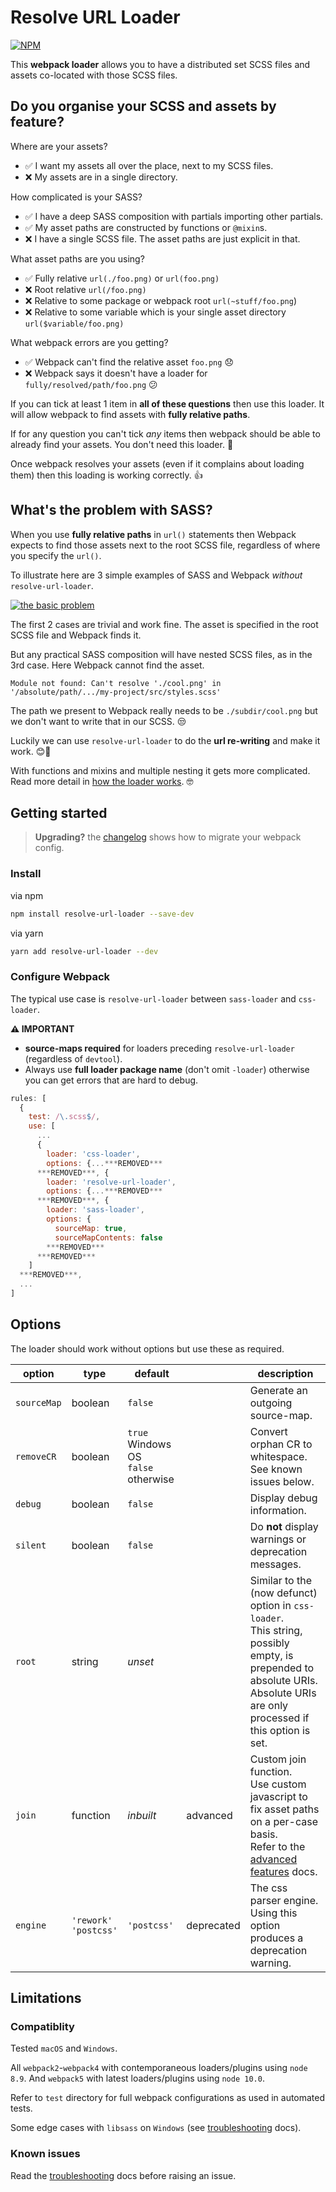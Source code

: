 # Resolve URL Loader

[![NPM](https://nodei.co/npm/resolve-url-loader.png)](https://www.npmjs.com/package/resolve-url-loader)

This **webpack loader** allows you to have a distributed set SCSS files and assets co-located with those SCSS files.

## Do you organise your SCSS and assets by feature?

Where are your assets?

* ✅ I want my assets all over the place, next to my SCSS files.
* ❌ My assets are in a single directory.

How complicated is your SASS?

* ✅ I have a deep SASS composition with partials importing other partials.
* ✅ My asset paths are constructed by functions or `@mixin`s.
* ❌ I have a single SCSS file. The asset paths are just explicit in that.

What asset paths are you using?

* ✅ Fully relative `url(./foo.png)` or `url(foo.png)`
* ❌ Root relative `url(/foo.png)`
* ❌ Relative to some package or webpack root `url(~stuff/foo.png`)
* ❌ Relative to some variable which is your single asset directory `url($variable/foo.png)`

What webpack errors are you getting?

* ✅ Webpack can't find the relative asset `foo.png` 😞
* ❌ Webpack says it doesn't have a loader for `fully/resolved/path/foo.png` 😕

If you can tick at least 1 item in **all of these questions** then use this loader. It will allow webpack to find assets with **fully relative paths**.

If for any question you can't tick _any_ items then webpack should be able to already find your assets. You don't need this loader. 🤷

Once webpack resolves your assets (even if it complains about loading them) then this loading is working correctly. 👍

## What's the problem with SASS?

When you use **fully relative paths** in `url()` statements then Webpack expects to find those assets next to the root SCSS file, regardless of where you specify the `url()`.

To illustrate here are 3 simple examples of SASS and Webpack _without_ `resolve-url-loader`.

[![the basic problem](https://raw.githubusercontent.com/bholloway/resolve-url-loader/v4-maintenance/packages/resolve-url-loader/docs/basic-problem.svg)](docs/basic-problem.svg)

The first 2 cases are trivial and work fine. The asset is specified in the root SCSS file and Webpack finds it.

But any practical SASS composition will have nested SCSS files, as in the 3rd case. Here Webpack cannot find the asset.

```
Module not found: Can't resolve './cool.png' in '/absolute/path/.../my-project/src/styles.scss'
```

The path we present to Webpack really needs to be `./subdir/cool.png` but we don't want to write that in our SCSS. 😒

Luckily we can use `resolve-url-loader` to do the **url re-writing** and make it work. 😊🎉

With functions and mixins and multiple nesting it gets more complicated. Read more detail in [how the loader works](docs/how-it-works.md). 🤓

## Getting started

> **Upgrading?** the [changelog](CHANGELOG.md) shows how to migrate your webpack config.

### Install

via npm

```bash
npm install resolve-url-loader --save-dev
```

via yarn

```bash
yarn add resolve-url-loader --dev
```

### Configure Webpack

The typical use case is `resolve-url-loader` between `sass-loader` and `css-loader`.

**⚠️ IMPORTANT**
* **source-maps required** for loaders preceding `resolve-url-loader` (regardless of `devtool`).
* Always use **full loader package name** (don't omit `-loader`) otherwise you can get errors that are hard to debug.


``` javascript
rules: [
  {
    test: /\.scss$/,
    use: [
      ...
      {
        loader: 'css-loader',
        options: {...***REMOVED***
      ***REMOVED***, {
        loader: 'resolve-url-loader',
        options: {...***REMOVED***
      ***REMOVED***, {
        loader: 'sass-loader',
        options: {
          sourceMap: true,
          sourceMapContents: false
        ***REMOVED***
      ***REMOVED***
    ]
  ***REMOVED***,
  ...
]
```

## Options

The loader should work without options but use these as required.

| option      | type                       | default                                 |            |  description                                                                                                                                                                     |
|-------------|----------------------------|-----------------------------------------|------------|----------------------------------------------------------------------------------------------------------------------------------------------------------------------------------|
| `sourceMap` | boolean                    | `false`                                 |            | Generate an outgoing source-map.                                                                                                                                                 |
| `removeCR`  | boolean                    | `true` Windows OS<br/>`false` otherwise |            | Convert orphan CR to whitespace.<br/>See known issues below.                                                                                                                     |
| `debug`     | boolean                    | `false`                                 |            | Display debug information.                                                                                                                                                       |
| `silent`    | boolean                    | `false`                                 |            | Do **not** display warnings or deprecation messages.                                                                                                                             |
| `root`      | string                     | _unset_                                 |            | Similar to the (now defunct) option in `css-loader`.<br/>This string, possibly empty, is prepended to absolute URIs.<br/>Absolute URIs are only processed if this option is set. |
| `join`      | function                   | _inbuilt_                               | advanced   | Custom join function.<br/>Use custom javascript to fix asset paths on a per-case basis.<br/>Refer to the [advanced features](docs/advanced-features.md) docs.                    |
| `engine`    | `'rework'`<br/>`'postcss'` | `'postcss'`                             | deprecated | The css parser engine.<br/>Using this option produces a deprecation warning.                                                                                                     |

## Limitations

### Compatiblity

Tested `macOS` and `Windows`.

All `webpack2`-`webpack4` with contemporaneous loaders/plugins using `node 8.9`. And `webpack5` with latest loaders/plugins using `node 10.0`.

Refer to `test` directory for full webpack configurations as used in automated tests.

Some edge cases with `libsass` on `Windows` (see [troubleshooting](docs/troubleshooting.md) docs).

### Known issues

Read the [troubleshooting](docs/troubleshooting.md) docs before raising an issue.
